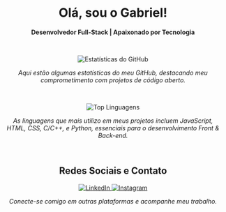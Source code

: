 <h1 align="center">Olá, sou o Gabriel!</h1>

<p align="center">
  <b>Desenvolvedor Full-Stack | Apaixonado por Tecnologia</b>
</p>

<br>

<p align="center">
  <img src="https://github-readme-stats.vercel.app/api?username=Usuario73&show_icons=true&theme=dark" alt="Estatísticas do GitHub">
</p>

<p align="center">
  <i>Aqui estão algumas estatísticas do meu GitHub, destacando meu comprometimento com projetos de código aberto.</i>
</p>

<br>

<p align="center">
  <img src="https://github-readme-stats.vercel.app/api/top-langs/?username=Usuario73&theme=dark" alt="Top Linguagens">
</p>

<p align="center">
  <i>As linguagens que mais utilizo em meus projetos incluem JavaScript, HTML, CSS, C/C++, e Python, essenciais para o desenvolvimento Front & Back-end.</i>
</p>

<br>

<h2 align="center">Redes Sociais e Contato</h2>

<p align="center">
  <a href="https://www.linkedin.com/in/gabriel-araujo-42b750263/" target="_blank">
    <img src="https://img.shields.io/badge/LinkedIn-0077B5?style=for-the-badge&logo=linkedin&logoColor=white" alt="LinkedIn">
  </a>
  <a href="https://www.instagram.com/invites/contact/?i=1t18ank8talw8&utm_content=7n9r2vu" target="_blank">
    <img src="https://img.shields.io/badge/Instagram-E4405F?style=for-the-badge&logo=instagram&logoColor=white" alt="Instagram">
  </a>
</p>

<p align="center">
  <i>Conecte-se comigo em outras plataformas e acompanhe meu trabalho.</i>
</p>
